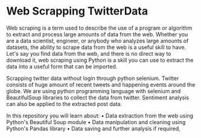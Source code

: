 # Web Scrapping TwitterData
Web scraping is a term used to describe the use of a program or algorithm to extract and process large amounts of data from the web. Whether you are a data scientist, engineer, or anybody who analyzes large amounts of datasets, the ability to scrape data from the web is a useful skill to have. 
Let's say you find data from the web, and there is no direct way to download it, web scraping using Python is a skill you can use to extract the data into a useful form that can be imported.

Scrapping twitter data without login through python selenium.
Twitter consists of huge amount of recent tweets and happening events around the globe. We are using python programming language with selenium and BeautifulSoup libraries to collect the data from twitter.
Sentiment analysis can also be applied to the extracted post data.

In this repository you will learn about:
• Data extraction from the web using Python's Beautiful Soup module
• Data manipulation and cleaning using Python's Pandas library
• Data saving and further analysis if required,


